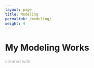 ```yaml
---
layout: page
title: Modeling
permalink: /modeling/
weight: 4
---
```


# My Modeling Works
<p style="color:DarkGrey">
created with  
</p>